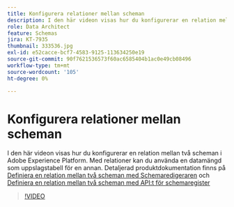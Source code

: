 ```yaml
---
title: Konfigurera relationer mellan scheman
description: I den här videon visas hur du konfigurerar en relation mellan två scheman i Adobe Experience Platform. Med relationer kan du använda en datamängd som uppslagstabell för en annan.
role: Data Architect
feature: Schemas
jira: KT-7935
thumbnail: 333536.jpg
exl-id: e52cacce-bcf7-4583-9125-113634250e19
source-git-commit: 90f7621536573f60ac6585404b1ac0e49cb08496
workflow-type: tm+mt
source-wordcount: '105'
ht-degree: 0%

---
```


# Konfigurera relationer mellan scheman

I den här videon visas hur du konfigurerar en relation mellan två scheman i Adobe Experience Platform. Med relationer kan du använda en datamängd som uppslagstabell för en annan. Detaljerad produktdokumentation finns på [Definiera en relation mellan två scheman med Schemaredigeraren](https://experienceleague.adobe.com/docs/experience-platform/xdm/tutorials/relationship-ui.html) och [Definiera en relation mellan två scheman med API:t för schemaregister](https://experienceleague.adobe.com/docs/experience-platform/xdm/tutorials/relationship-api.html)

>[!VIDEO](https://video.tv.adobe.com/v/333536?quality=12&learn=on)

